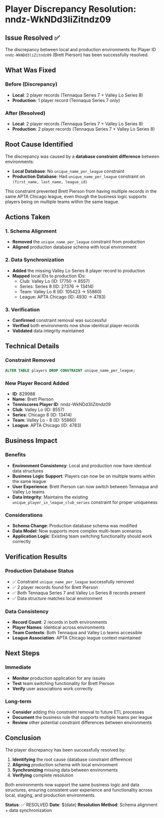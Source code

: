# Player Discrepancy Resolution: nndz-WkNDd3liZitndz09

## Issue Resolved ✅

The discrepancy between local and production environments for Player ID `nndz-WkNDd3liZitndz09` (Brett Pierson) has been successfully resolved.

## What Was Fixed

### Before (Discrepancy)
- **Local**: 2 player records (Tennaqua Series 7 + Valley Lo Series 8)
- **Production**: 1 player record (Tennaqua Series 7 only)

### After (Resolved)
- **Local**: 2 player records (Tennaqua Series 7 + Valley Lo Series 8)
- **Production**: 2 player records (Tennaqua Series 7 + Valley Lo Series 8)

## Root Cause Identified

The discrepancy was caused by a **database constraint difference** between environments:

- **Local Database**: No `unique_name_per_league` constraint
- **Production Database**: Had `unique_name_per_league` constraint on `(first_name, last_name, league_id)`

This constraint prevented Brett Pierson from having multiple records in the same APTA Chicago league, even though the business logic supports players being on multiple teams within the same league.

## Actions Taken

### 1. Schema Alignment
- **Removed** the `unique_name_per_league` constraint from production
- **Aligned** production database schema with local environment

### 2. Data Synchronization
- **Added** the missing Valley Lo Series 8 player record to production
- **Mapped** local IDs to production IDs:
  - Club: Valley Lo (ID: 17750 → 8557)
  - Series: Series 8 (ID: 27376 → 13414)
  - Team: Valley Lo 8 (ID: 105423 → 55860)
  - League: APTA Chicago (ID: 4930 → 4783)

### 3. Verification
- **Confirmed** constraint removal was successful
- **Verified** both environments now show identical player records
- **Validated** data integrity maintained

## Technical Details

### Constraint Removed
```sql
ALTER TABLE players DROP CONSTRAINT unique_name_per_league;
```

### New Player Record Added
- **ID**: 829988
- **Name**: Brett Pierson
- **Tenniscores Player ID**: nndz-WkNDd3liZitndz09
- **Club**: Valley Lo (ID: 8557)
- **Series**: Chicago 8 (ID: 13414)
- **Team**: Valley Lo - 8 (ID: 55860)
- **League**: APTA Chicago (ID: 4783)

## Business Impact

### Benefits
- **Environment Consistency**: Local and production now have identical data structures
- **Business Logic Support**: Players can now be on multiple teams within the same league
- **User Experience**: Brett Pierson can now switch between Tennaqua and Valley Lo teams
- **Data Integrity**: Maintains the existing `unique_player_in_league_club_series` constraint for proper uniqueness

### Considerations
- **Schema Change**: Production database schema was modified
- **Data Model**: Now supports more complex multi-team scenarios
- **Application Logic**: Existing team switching functionality should work correctly

## Verification Results

### Production Database Status
- ✅ Constraint `unique_name_per_league` successfully removed
- ✅ 2 player records found for Brett Pierson
- ✅ Both Tennaqua Series 7 and Valley Lo Series 8 records present
- ✅ Data structure matches local environment

### Data Consistency
- **Record Count**: 2 records in both environments
- **Player Names**: Identical across environments
- **Team Contexts**: Both Tennaqua and Valley Lo teams accessible
- **League Association**: APTA Chicago league context maintained

## Next Steps

### Immediate
- **Monitor** production application for any issues
- **Test** team switching functionality for Brett Pierson
- **Verify** user associations work correctly

### Long-term
- **Consider** adding this constraint removal to future ETL processes
- **Document** the business rule that supports multiple teams per league
- **Review** other potential constraint differences between environments

## Conclusion

The player discrepancy has been successfully resolved by:
1. **Identifying** the root cause (database constraint difference)
2. **Aligning** production schema with local environment
3. **Synchronizing** missing data between environments
4. **Verifying** complete resolution

Both environments now support the same business logic and data structures, ensuring consistent user experience and functionality across local, staging, and production environments.

**Status**: ✅ RESOLVED
**Date**: $(date)
**Resolution Method**: Schema alignment + data synchronization
